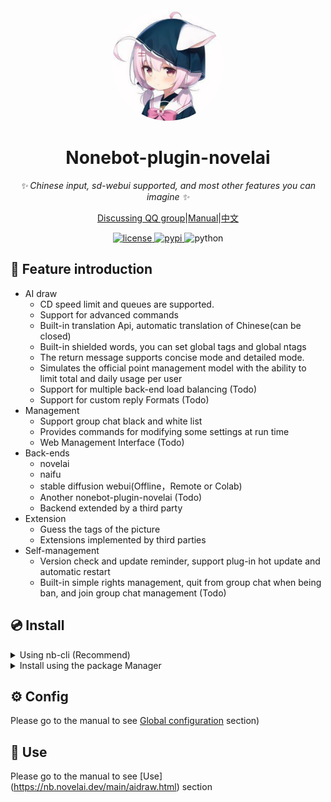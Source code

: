 <div align="center">
  <a href="https://nb.novelai.dev"><img src="imgs/head.jpg" width="180" height="180" alt="NoneBot-plugin-novelai" style="border-radius:100%; overflow:hidden;"></a>
  <br>
</div>

<div align="center">

# Nonebot-plugin-novelai

_✨ Chinese input, sd-webui supported, and most other features you can imagine ✨_

[Discussing QQ group](https://jq.qq.com/?_wv=1027&k=pT3Mn4jG)|[Manual](https://nb.novelai.dev)|[中文](./README.md)

<a href="./LICENSE">
    <img src="https://img.shields.io/github/license/sena-nana/nonebot-plugin-novelai" alt="license">
</a>
<a href="https://pypi.python.org/pypi/nonebot-plugin-novelai">
    <img src="https://img.shields.io/pypi/v/nonebot-plugin-novelai" alt="pypi">
</a>
<img src="https://img.shields.io/badge/python-3.8+-blue.svg" alt="python">

</div>

## 📖 Feature introduction

- AI draw
  - CD speed limit and queues are supported.
  - Support for advanced commands
  - Built-in translation Api, automatic translation of Chinese(can be closed)
  - Built-in shielded words, you can set global tags and global ntags
  - The return message supports concise mode and detailed mode.
  - Simulates the official point management model with the ability to limit total and daily usage per user
  - Support for multiple back-end load balancing (Todo)
  - Support for custom reply Formats (Todo)
- Management
  - Support group chat black and white list
  - Provides commands for modifying some settings at run time
  - Web Management Interface (Todo)
- Back-ends
  - novelai
  - naifu
  - stable diffusion webui(Offline，Remote or Colab)
  - Another nonebot-plugin-novelai (Todo)
  - Backend extended by a third party
- Extension
  - Guess the tags of the picture
  - Extensions implemented by third parties
- Self-management
  - Version check and update reminder, support plug-in hot update and automatic restart
  - Built-in simple rights management, quit from group chat when being ban, and join group chat management (Todo)

## 💿 Install

<details>
<summary>Using nb-cli (Recommend)</summary>
Open the command line in the root directory of the nonebot2 project and enter the following instructions to install

    nb plugin install nonebot-plugin-novelai

</details>
<details>
<summary>Install using the package Manager</summary>
In the root directory of the nonebot2 project, open the command line and enter the appropriate installation command according to the package manager you are using

<details>
<summary>pip</summary>

    pip install nonebot-plugin-novelai

</details>
<details>
<summary>pdm</summary>

    pdm add nonebot-plugin-novelai

</details>
<details>
<summary>poetry</summary>

    poetry add nonebot-plugin-novelai

</details>
<details>
<summary>conda</summary>

    conda install nonebot-plugin-novelai

</details>

Open the `pyproject.toml` document of the nonebot2 project, and in the **plugins** list, add "nonebot-plugin-novelai"

</details>

## ⚙️ Config

Please go to the manual to see [Global configuration](https://nb.novelai.dev/main/config.html) section)

## 🎉 Use

Please go to the manual to see [Use] (https://nb.novelai.dev/main/aidraw.html) section
